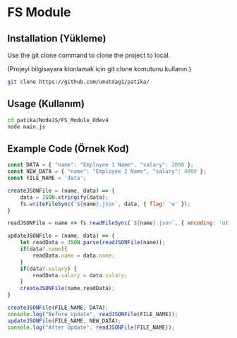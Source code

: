 # FS Module

## Installation (Yükleme)

Use the git clone command to clone the project to local.

(Projeyi bilgisayara klonlamak için git clone komutunu kullanın.)

```bash
git clone https://github.com/umutdag1/patika/
```

## Usage (Kullanım)

```bash
cd patika/NodeJS/FS_Module_Odev4
node main.js 
```

## Example Code (Örnek Kod)
```js
const DATA = { "name": "Employee 1 Name", "salary": 2000 };
const NEW_DATA = { "name": "Employee 2 Name", "salary": 4000 };
const FILE_NAME = 'data';

createJSONFile = (name, data) => {
    data = JSON.stringify(data);
    fs.writeFileSync(`${name}.json`, data, { flag: 'w' });
}

readJSONFile = name => fs.readFileSync(`${name}.json`, { encoding: 'utf8', flag: 'r' });

updateJSONFile = (name, data) => {
    let readData = JSON.parse(readJSONFile(name));
    if(data?.name){
        readData.name = data.name;
    }
    if(data?.salary) {
        readData.salary = data.salary;
    }
    createJSONFile(name,readData);
}

createJSONFile(FILE_NAME, DATA);
console.log("Before Update", readJSONFile(FILE_NAME));
updateJSONFile(FILE_NAME, NEW_DATA);
console.log("After Update", readJSONFile(FILE_NAME));
```
